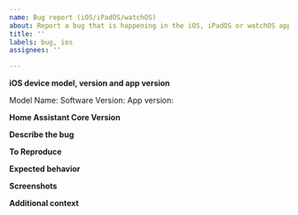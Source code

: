 ```yaml
---
name: Bug report (iOS/iPadOS/watchOS)
about: Report a bug that is happening in the iOS, iPadOS or watchOS app
title: ''
labels: bug, ios
assignees: ''

---
```

<!-- Please READ THIS FIRST
If your issue relates to something not looking right on Home Assistant within the Companion App, please check if the error is present in Safari on iOS too. If the issue is also seen in Safari, please open an issue on the frontend repo (https://github.com/home-assistant/frontend/issues/new?labels=bug&template=BUG_REPORT.md) instead -->

**iOS device model, version and app version**
<!-- Please include your device 'Model Name' and 'Software Version' as listed in iOS Settings>General>About. Please also give the app version listed beneath "Home Assistant Companion" in the App Configuration>About menu within the app, please include the number in brackets -->

Model Name: 
Software Version: 
App version: 

**Home Assistant Core Version**
<!-- Please give the version number of Home Assistant Core you are running -->

**Describe the bug**

**To Reproduce**

**Expected behavior**

**Screenshots**
<!-- If applicable, add screenshots to help explain your problem. -->

**Additional context**
<!--Add any other context about the problem here.-->
